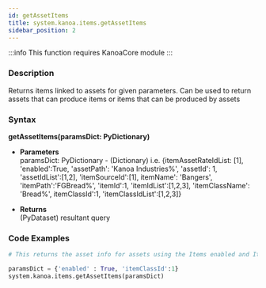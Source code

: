 ```yaml
---
id: getAssetItems
title: system.kanoa.items.getAssetItems
sidebar_position: 2
---
```


:::info
This function requires KanoaCore module
:::


### Description
Returns items linked to assets for given parameters. Can be used to return assets that can produce items or items that can be produced by assets 

### Syntax
**getAssetItems(paramsDict: PyDictionary)** 

- **Parameters**  
    paramsDict: PyDictionary - (Dictionary) i.e. {itemAssetRateIdList: [1], 'enabled':True, 'assetPath': 'Kanoa Industries%', 'assetId': 1, 'assetIdList':[1,2], 'itemSourceId':[1], itemName': 'Bangers', 'itemPath':'FGBread%', 'itemId':1, 'itemIdList':[1,2,3], 'itemClassName': 'Bread%', itemClassId':1, 'itemClassIdList':[1,2,3]}

    

- **Returns**  
    (PyDataset) resultant query


### Code Examples

```py
# This returns the asset info for assets using the Items enabled and ItemClassId set to 1

paramsDict = {'enabled' : True, 'itemClassId':1}
system.kanoa.items.getAssetItems(paramsDict)
```
